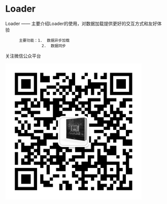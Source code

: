 Loader
======

Loader —— 主要介绍Loader的使用，对数据加载提供更好的交互方式和友好体验


          主要功能：1.  数据异步加载
                    2.  数据同步


关注微信公众平台

![image](https://github.com/DesignPCode/DPC_Loader/blob/master/assets/weixin.jpg)
